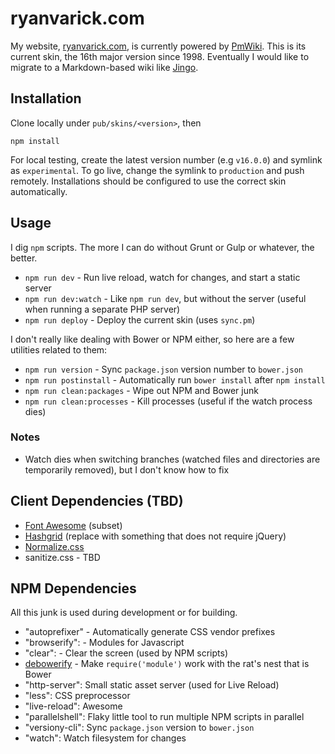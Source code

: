 # ryanvarick.com

My website, [ryanvarick.com](https://www.ryanvarick.com), is currently powered by [PmWiki](http://www.pmwiki.org). This is its current skin, the 16th major version since 1998. Eventually I would like to migrate to a Markdown-based wiki like [Jingo](https://github.com/claudioc/jingo).

## Installation

Clone locally under `pub/skins/<version>`, then

    npm install

For local testing, create the latest version number (e.g `v16.0.0`) and symlink as `experimental`. To go live, change the symlink to `production` and push remotely. Installations should be configured to use the correct skin automatically.

## Usage

I dig `npm` scripts. The more I can do without Grunt or Gulp or whatever, the better.

* `npm run dev` - Run live reload, watch for changes, and start a static server
* `npm run dev:watch` - Like `npm run dev`, but without the server (useful when running a separate PHP server)
* `npm run deploy` - Deploy the current skin (uses `sync.pm`)

I don't really like dealing with Bower or NPM either, so here are a few utilities related to them:

* `npm run version` - Sync `package.json` version number to `bower.json`
* `npm run postinstall` - Automatically run `bower install` after `npm install`
* `npm run clean:packages` - Wipe out NPM and Bower junk
* `npm run clean:processes` - Kill processes (useful if the watch process dies)

### Notes

* Watch dies when switching branches (watched files and directories are temporarily removed), but I don't know how to fix

## Client Dependencies (TBD)

* [Font Awesome](https://github.com/FortAwesome/Font-Awesome) (subset)
* [Hashgrid](http://hashgrid.com) (replace with something that does not require jQuery)
* [Normalize.css](https://github.com/necolas/normalize.css)
* sanitize.css - TBD

## NPM Dependencies

All this junk is used during development or for building.

* "autoprefixer" - Automatically generate CSS vendor prefixes
* "browserify": - Modules for Javascript
* "clear": - Clear the screen (used by NPM scripts)
* [debowerify](https://github.com/eugeneware/debowerify) - Make `require('module')` work with the rat's nest that is Bower
* "http-server": Small static asset server (used for Live Reload)
* "less": CSS preprocessor
* "live-reload": Awesome
* "parallelshell": Flaky little tool to run multiple NPM scripts in parallel
* "versiony-cli": Sync `package.json` version to `bower.json`
* "watch": Watch filesystem for changes
